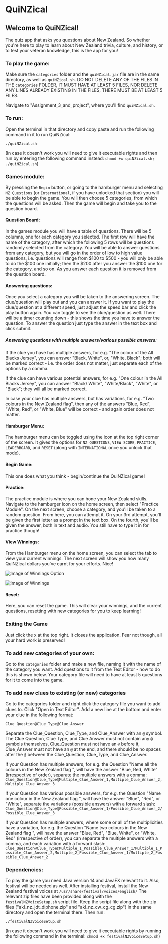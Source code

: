 # QuiNZical


## Welcome to QuiNZical!

The quiz app that asks you questions about New Zealand.
So whether you're here to play to learn about New Zealand trivia, culture, and history, or to test your veteran knowledge, this is the app for you!


### To play the game:

Make sure the `categories` folder and the `quiNZical.jar` file are in the same directory, as well as `quiNZical.sh`.
DO NOT DELETE ANY OF THE FILES IN THE `categories` FOLDER, IT MUST HAVE AT LEAST 5 FILES, NOR DELETE ANY LINES ALREADY EXISTING IN THE FILES, THERE MUST BE AT LEAST 5 FILES.

Navigate to "Assignment_3_and_project", where you'll find `quiNZical.sh`.

### To run:
Open the terminal in that directory and copy paste and run the following command in it to run QuiNZical:

`./quiNZical.sh`

(In case it doesn't work you will need to give it executable rights and then run by entering the following command instead:
 `chmod +x quiNZical.sh; ./quiNZical.sh`)


### Games module:

By pressing the `Begin` button, or going to the hamburger menu and selecting `NZ Questions` (or `International`, if you have unlocked that section) you will be able to begin the game. You will then choose 5 categories, from which the questions will be asked. Then the game will begin and take you to the question board.

#### Question Board:
In the games module you will have a table of questions. There will be 5 columns, one for each category you selected. The first row will have the name of the category, after which the following 5 rows will be questions  randomly selected from the category.
You will be able to answer questions from any category, but you will go in the order of low to high value questions, i.e. questions will range from $100 to $500 - you will only be able to do the $100 one initially; then the $200 after you answer the $100 one for the category, and so on. As you answer each question it is removed from the question board.

#### Answering questions:

Once you select a category you will be taken to the answering screen. The clue/question will play out and you can answer it. If you want to play the clue/question at a different speed, just adjust the speed bar and click the play button again. You can toggle to see the clue/question as well. There will be a timer counting down - this shows the time you have to answer the question. To answer the question just type the answer in the text box and click submit.

##### Answering questions with multiple answers/various possible answers:

If the clue you have has multiple answers, for e.g. "The colour of the All Blacks Jersey", you can answer "Black, White", or, "White, Black"; both will be marked correct - i.e. the order does not matter, just separate each of the options by a comma.

If the clue can have various potential answers, for e.g. "One colour in the All Blacks Jersey", you can answer "Black/ White", "White/Black", "White", or "Black"; they will all be marked correct.

In case your clue has multiple answers, but has variations, for e.g. "Two colours in the New Zealand flag", then any of the answers "Blue, Red", "White, Red", or "White, Blue" will be correct - and again order does not matter.

#### Hamburger Menu:

The hamburger menu can be toggled using the icon at the top right corner of the screen. It gives the options for `NZ QUESTIONS`, `VIEW SCORE`,  `PRACTICE`, `LEADERBOARD`, and `RESET` (along with `INTERNATIONAL` once you unlock that mode).

#### Begin Game:

This one does what you think - begin/continue the QuiNZical game!

#### Practice:

The practice module is where you can hone your New Zealand skills. Navigate to the hamburger icon on the home screen, then select "Practice Module". On the next screen, choose a category, and you'll be taken to a random question. From here, you can attempt it. On your 3rd attempt, you'll be given the first letter as a prompt in the text box. On the fourth, you'll be given the answer, both in text and audio. You still have to type it in for practice though!

#### View Winnings:

From the Hamburger menu on the home screen, you can select the tab to view your current winnings. The next screen will show you how many QuiNZical dollars you've earnt for your efforts. Nice!

![Image of Winnings Option](README_Images/winnings_option.png)

![Image of Winnings](README_Images/winnings.png)

#### Reset:

Here, you can reset the game. This will clear your winnings, and the current questions, resetting with new categories for you to keep learning!


### Exiting the Game
Just click the x at the top right. It closes the application. Fear not though, all your hard work is preserved!

### To add new categories of your own:

Go to the `categories` folder and make a new file, naming it with the name of the category you want.
Add questions to it from the Text Editor - how to do this is shown below.
Your category file will need to have at least 5 questions for it to come into the game.


### To add new clues to existing (or new) categories

Go to the categories folder and right click the category file you want to add clues to.
Click "Open in Text Editor".
Add a new line at the bottom and enter your clue in the following format:

`Clue_Question@Clue_Type@Clue_Answer`

Separate the Clue_Question, Clue_Type, and Clue_Answer with an `@` symbol. The Clue Question, Clue Type, and Clue Answer must not contain any `@` symbols themselves, Clue_Question must not have an `@` before it, Clue_Answer must not have an `@` at the end, and there should be no spaces after the `@` between the  Clue_Question, Clue_Type, and Clue_Answer.

If your Question has multiple answers, for e.g. the Question "Name all the colours in the New Zealand flag ", will have the answer "Blue, Red, White" (irrespective of order), separate the multiple answers with a comma:
`Clue_Question@Clue_Type@Multiple_Clue_Answer_1,Multiple_Clue_Answer_2,Multiple_Clue_Answer_3`

If your Question has various possible answers, for e.g. the Question "Name one colour in the New Zealand flag ", will have the answer "Blue", "Red", or "White", separate the variations (possible answers) with a forward slash:
`Clue_Question@Clue_Type@Possible_Clue_Answer_1/Possible_Clue_Answer_2/Possible_Clue_Answer_3`

If your Question has multiple answers, where some or all of the multiplicities have a variation, for e.g. the Question "Name two colours in the New Zealand flag ", will have the answer "Blue, Red",  "Blue, White", or "White, Red" (irrespective of order), you can separate the multiple answers with a comma, and each variation with a forward slash:
`Clue_Question@Clue_Type@Multiple_1_Possible_Clue_Answer_1/Multiple_1_Possible_Clue_Answer_2,Multiple_2_Possible_Clue_Answer_1/Multiple_2_Possible_Clue_Answer_2`

### Dependencies:

To play the game you need Java version 14 and JavaFX relevant to it.
Also, festival will be needed as well. After installing festival, install the New Zealand festival voices at `/usr/share/festival/voices/english/`
The relevant zip files have been provided along with the `festivalNZVoiceSetup.sh` script file.
Keep the script file along with the zip files ("akl_nz_jdt_diphone.zip" and "akl_nz_cw_cg_cg.zip") in the same directory and open the terminal there. Then run:


`./festivalNZVoiceSetup.sh`


(In case it doesn't work you will need to give it executable rights by running the following command in the terminal: `chmod +x festivalNZVoiceSetup.sh`)

